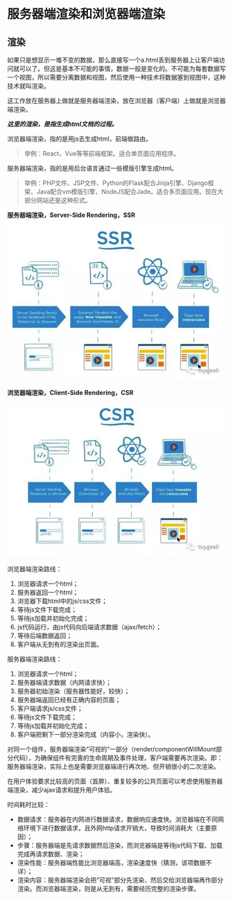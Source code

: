 # 服务器端渲染和浏览器端渲染

## 渲染

如果只是想显示一堆不变的数据，那么直接写一个a.html丢到服务器上让客户端访问就可以了。但这是基本不可能的事情，数据一般是变化的。不可能为每套数据写一个视图，所以需要分离数据和视图，然后使用一种技术将数据塞到视图中，这种技术就叫渲染。

这工作放在服务器上做就是服务器端渲染，放在浏览器（客户端）上做就是浏览器端渲染。

***这里的渲染，是指生成html文档的过程。***

浏览器端渲染，指的是用js去生成html，前端做路由。
> 举例：React，Vue等等前端框架。适合单页面应用程序。

服务器端渲染，指的是用后台语言通过一些模版引擎生成html。
> 举例：PHP文件、JSP文件、Python的Flask配合Jinja引擎、Django框架、Java配合vm模版引擎、NodeJS配合Jade。适合多页面应用。现在大部分网站还是这种形式。

**服务器端渲染，Server-Side Rendering，SSR**

![SSR示意图](../../images/ssr.jpg)

**浏览器端渲染，Client-Side Rendering，CSR**

![CSR示意图](../../images/csr.jpg)

浏览器端渲染路线：
1. 浏览器请求一个html；
2. 服务器返回一个html；
3. 浏览器下载html中的js/css文件；
4. 等待js文件下载完成；
5. 等待js加载并初始化完成；
6. js代码运行，由js代码向后端请求数据（ajax/fetch）；
7. 等待后端数据返回；
8. 客户端从无到有的渲染出页面。

服务器端渲染路线：
1. 浏览器请求一个html；
2. 服务器端请求数据（内网请求快）；
3. 服务器初始渲染（服务器性能好，较快）；
4. 服务器端返回已经有正确内容的页面；
5. 客户端请求js/css文件；
6. 等待js文件下载完成；
7. 等待js加载并初始化完成；
8. 客户端把剩下一部分渲染完成（内容小，渲染快）。

对同一个组件，服务器端渲染“可视的”一部分（render/componentWillMount部分代码），为确保组件有完善的生命周期及事件处理，客户端需要再次渲染。即：服务器端渲染，实际上也是需要浏览器端进行再次地、但开销很小的二次渲染。

在用户体验要求比较高的页面（首屏）、重复较多的公共页面可以考虑使用服务器端渲染，减少ajax请求和提升用户体验。

时间耗时比较：

* 数据请求：服务器在内网进行数据请求，数据响应速度快。浏览器端在不同网络环境下进行数据请求，且外网http请求开销大，导致时间消耗大（主要原因）；
* 步骤：服务器端是先请求数据然后渲染，而浏览器端是等待js代码下载、加载完成再请求数据、渲染；
* 渲染性能：服务器端性能比浏览器端高，渲染速度快（猜测，该项数据不详）；
* 渲染内容：服务器端渲染会把“可视”部分先渲染，然后交给浏览器端再作部分渲染。而浏览器端渲染，则是从无到有，需要经历完整的渲染步骤。

